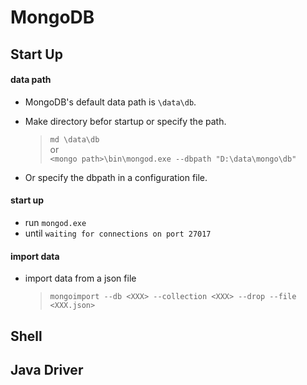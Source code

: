 # MongoDB

## Start Up
#### data path
- MongoDB's default data path is `\data\db`.
- Make directory befor startup or specify the path.  
  > `md \data\db`  
  > or  
  > `<mongo path>\bin\mongod.exe --dbpath "D:\data\mongo\db"`
  >

- Or specify the dbpath in a configuration file.

#### start up
- run `mongod.exe`
- until `waiting for connections on port 27017`

#### import data
- import data from a json file  
  > `mongoimport --db <XXX> --collection <XXX> --drop --file <XXX.json>`

## Shell




## Java Driver

